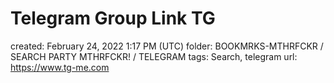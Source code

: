 # Telegram Group Link TG

created: February 24, 2022 1:17 PM (UTC)
folder: BOOKMRKS-MTHRFCKR / SEARCH PARTY MTHRFCKR! / TELEGRAM
tags: Search, telegram
url: https://www.tg-me.com